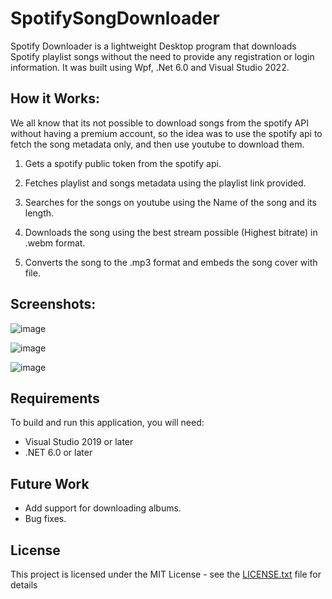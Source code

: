 # SpotifySongDownloader

Spotify Downloader is a lightweight Desktop program that downloads Spotify playlist songs without the need to provide any registration or login information.
It was built using Wpf, .Net 6.0 and Visual Studio 2022.

## How it Works:

We all know that its not possible to download songs from the spotify API without having a premium account, so the idea was to use the spotify api to fetch the song metadata only, and then use youtube to download them.

1. Gets a spotify public token from the spotify api.

2. Fetches playlist and songs metadata using the playlist link provided.

3. Searches for the songs on youtube using the Name of the song and its length.

4. Downloads the song using the best stream possible (Highest bitrate) in .webm format.

5. Converts the song to the .mp3 format and embeds the song cover with file.

## Screenshots:

![image](https://user-images.githubusercontent.com/63502859/181786212-7db8eeac-dfea-4905-b31b-5b41104a1c71.png)

![image](https://user-images.githubusercontent.com/63502859/181786928-a0574b54-557a-4a65-95ba-5f9aa01a296b.png)

![image](https://user-images.githubusercontent.com/63502859/181787357-ab1a1ffe-ac49-4db5-9223-ca5584120260.png)

## Requirements
To build and run this application, you will need:

- Visual Studio 2019 or later
- .NET 6.0 or later

## Future Work
- Add support for downloading albums.
- Bug fixes.

## License
This project is licensed under the MIT License - see the [LICENSE.txt](LICENSE.txt) file for details
